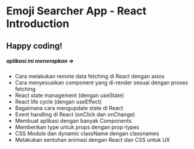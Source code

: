 # Emoji Searcher App - React Introduction

## Happy coding!

##### aplikasi ini menerapkan =>

- Cara melakukan remote data fetching di React dengan axios
- Cara menyesuaikan component yang di-render sesuai dengan proses fetching
- React state management (dengan useState)
- React life cycle (dengan useEffect)
- Bagaimana cara mengupdate state di React
- Event handling di React (onClick dan onChange)
- Membuat aplikasi dengan banyak Components
- Memberikan type untuk props dengan prop-types
- CSS Module dan dynamic className dengan classnames
- Melakukan sentuhan animasi dengan React dan CSS untuk UX
